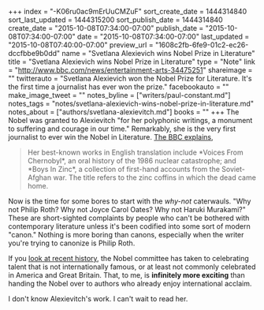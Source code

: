 +++
index = "-K06ru0ac9mErUuCMZuF"
sort_create_date = 1444314840
sort_last_updated = 1444315200
sort_publish_date = 1444314840
create_date = "2015-10-08T07:34:00-07:00"
publish_date = "2015-10-08T07:34:00-07:00"
date = "2015-10-08T07:34:00-07:00"
last_updated = "2015-10-08T07:40:00-07:00"
preview_url = "1608c2fb-6fe9-01c2-ec26-dccfbbe9b0dd"
name = "Svetlana Alexievich wins Nobel Prize in Literature"
title = "Svetlana Alexievich wins Nobel Prize in Literature"
type = "Note"
link = "http://www.bbc.com/news/entertainment-arts-34475251"
shareimage = ""
twitterauto = "Svetlana Alexievich won the Nobel Prize for Literature. It's the first time a journalist has ever won the prize."
facebookauto = ""
make_image_tweet = ""
notes_byline = ["writers/paul-constant.md"]
notes_tags = "notes/svetlana-alexievich-wins-nobel-prize-in-literature.md"
notes_about = ["authors/svetlana-alexievitch.md"]
books = ""
+++
The Nobel was granted to Alexievitch "for her polyphonic writings, a monument to suffering and courage in our time." Remarkably, she is the very first journalist to ever win the Nobel in Literature. [The BBC explains](http://www.bbc.com/news/entertainment-arts-34475251),

<blockquote>Her best-known works in English translation include *Voices From Chernobyl*, an oral history of the 1986 nuclear catastrophe; and *Boys In Zinc*, a collection of first-hand accounts from the Soviet-Afghan war. The title refers to the zinc coffins in which the dead came home.</blockquote>

Now is the time for some bores to start with the *why-not* caterwauls. "Why not Philip Roth? Why not Joyce Carol Oates? Why not Haruki Murakami?" These are short-sighted complaints by people who can't be bothered with contemporary literature unless it's been codified into some sort of modern "canon." Nothing is more boring than canons, especially when the writer you're trying to canonize is Philip Roth.

If you [look at recent history](http://www.nobelprize.org/nobel_prizes/literature/laureates/), the Nobel committee has taken to celebrating talent that is not internationally famous, or at least not commonly celebrated in America and Great Britain. That, to me, is **infinitely more exciting** than handing the Nobel over to authors who already enjoy international acclaim. 

I don't know Alexievitch's work. I can't wait to read her.